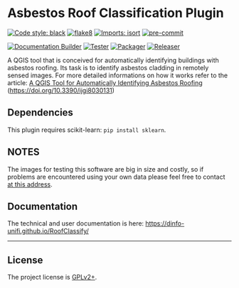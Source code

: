 # Asbestos Roof Classification Plugin

[![Code style: black](https://img.shields.io/badge/code%20style-black-000000.svg)](https://github.com/psf/black)
[![flake8](https://img.shields.io/badge/linter-flake8-green)](https://flake8.pycqa.org/)
[![Imports: isort](https://img.shields.io/badge/%20imports-isort-%231674b1?style=flat&labelColor=ef8336)](https://pycqa.github.io/isort/)
[![pre-commit](https://img.shields.io/badge/pre--commit-enabled-brightgreen?logo=pre-commit&logoColor=white)](https://github.com/pre-commit/pre-commit)

[![Documentation Builder](https://github.com/DINFO-UniFI/RoofClassify/actions/workflows/docs_builder.yml/badge.svg)](https://dinfo-unifi.github.io/RoofClassify/)
[![Tester](https://github.com/DINFO-UniFI/RoofClassify/actions/workflows/tester.yml/badge.svg)](https://github.com/DINFO-UniFI/RoofClassify/actions/workflows/tester.yml)
[![Packager](https://github.com/DINFO-UniFI/RoofClassify/actions/workflows/packager.yml/badge.svg)](https://github.com/DINFO-UniFI/RoofClassify/actions/workflows/packager.yml)
[![Releaser](https://github.com/DINFO-UniFI/RoofClassify/actions/workflows/release.yml/badge.svg)](https://github.com/DINFO-UniFI/RoofClassify/actions/workflows/release.yml)

A QGIS tool that is conceived for automatically identifying buildings with asbestos roofing. Its task is to identify asbestos cladding in remotely sensed images. For more detailed informations on how it works refer to the article: [A QGIS Tool for Automatically Identifying Asbestos Roofing](https://www.mdpi.com/2220-9964/8/3/131) (https://doi.org/10.3390/ijgi8030131)

## Dependencies

This plugin requires scikit-learn: `pip install sklearn`.

## NOTES

The images for testing this software are big in size and costly, so if problems are encountered using your own data please feel free to contact [at this address](arjan.feta@stud.unifi.it).

## Documentation

The technical and user documentation is here: <https://dinfo-unifi.github.io/RoofClassify/>

---

## License

The project license is [GPLv2+](LICENSE).

